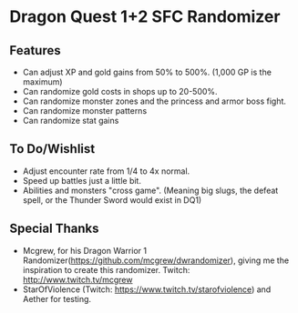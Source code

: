 # Dragon Quest 1+2 SFC Randomizer

## Features
- Can adjust XP and gold gains from 50% to 500%.  (1,000 GP is the maximum)
- Can randomize gold costs in shops up to 20-500%.
- Can randomize monster zones and the princess and armor boss fight.
- Can randomize monster patterns
- Can randomize stat gains

## To Do/Wishlist
- Adjust encounter rate from 1/4 to 4x normal.
- Speed up battles just a little bit.
- Abilities and monsters "cross game".  (Meaning big slugs, the defeat spell, or the Thunder Sword would exist in DQ1)

## Special Thanks
- Mcgrew, for his Dragon Warrior 1 Randomizer(https://github.com/mcgrew/dwrandomizer), giving me the inspiration to create this randomizer.  Twitch:  http://www.twitch.tv/mcgrew
- StarOfViolence (Twitch:  https://www.twitch.tv/starofviolence) and Aether for testing.
